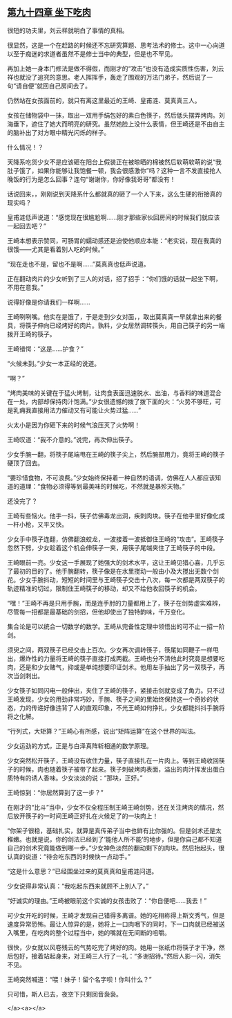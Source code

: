 ## [第九十四章 坐下吃肉](https://www.xxbiquge.com/11_11207/8872175.html)


  很短的功夫里，刘云祥就明白了事情的真相。

  很显然，这是一个在赶路的时候还不忘研究算题、思考法术的修士。这中一心向道以至于痴迷的求道者虽然不是修士当中的典型，但是也不罕见。

  再加上她一身本门修法是做不得假，而刚才的“攻击”也没有造成实质性伤害，刘云祥也就没了追究的意思。老人挥挥手，轰走了围观的万法门弟子，然后说了一句“请自便”就回自己房间去了。

  仍然站在女孩面前的，就只有离这里最近的王崎、皇甫涟、莫真真三人。

  女孩在储物袋中一抹，取出一双用手绢包好的素白色筷子，然后低头摆弄烤肉。刘海垂下，遮住了她大而明亮的研究。虽然她脸上没什么表情，但王崎还是不由自主的脑补出了对方眼中精光闪烁的样子。

  什么情况！？

  天降系吃货少女不是应该砸在阳台上假装正在被晾晒的棉被然后软萌软萌的说“我肚子饿了，如果你能够让我饱餐一顿，我会很感激你”吗？这种一言不发直接抢人晚饭的行为是怎么回事？连句“谢谢你，你好像我哥哥”都没有！

  话说回来，，刚刚说到天降系什么都就真的砸了一个人下来，这么生硬的衔接真的现实吗？

  皇甫涟低声说道：“感觉现在很尴尬啊……刚才那些家伙回房间的时候我们就应该一起回去吧？”

  王崎本想表示赞同，可肠胃的蠕动感还是迫使他顺应本能：“老实说，现在我真的很饿——尤其是看着别人吃的时候。”

  “现在走也不是，留也不是啊……”莫真真也低声说道。

  正在翻动肉片的少女听到了三人的对话，招了招手：“你们饿的话就一起坐下啊，不用在意我。”

  说得好像是你请我们一样啊……

  王崎咧咧嘴。他实在是饿了，于是走到少女对面，，取出莫真真一早就拿出来的餐具，将筷子伸向已经烤好的肉片。孰料，少女居然调转筷头，用自己筷子的另一端拨开王崎的筷子。

  王崎错愕：“这是……护食？”

  “火候未到。”少女一本正经的说道。

  “啊？”

  “烤肉美味的关键在于猛火烤制，让肉食表面迅速脱水、出油，与香料的味道混合在一处，内部却保持肉汁饱满。”少女很遗憾的拨了拨下面的火：“火势不够旺，可是乳痈我直接用法力催动又有可能让火势过猛……”

  火太小是因为你砸下来的时候气浪压灭了火势啊！

  王崎叹道：“我不介意的。”说完，再次伸出筷子。

  少女手腕一翻，将筷子尾端甩在王崎的筷子尖上，然后腕部用力，竟将王崎的筷子硬顶了回去。

  “要珍惜食物，不可浪费。”少女始终保持着一种自然的语调，仿佛在人人都应该知道的道理：“食物必须得等到最美味的时候吃，不然就是暴殄天物。”

  还没完了？

  王崎有些恼火。他手一抖，筷子仿佛毒龙出洞，疾刺肉块。筷子在他手里好像化成一杆小枪，又平又快。

  少女手中筷子连翻，仿佛翻浪蛟龙，一波接着一波抵御住王崎的“攻击”。王崎筷子忽然下劈，少女趁着这个机会伸筷子一夹，用筷子尾端夹住了王崎筷子的中段。

  王崎眼前一亮。少女这一手展现了她强大的剑术水平，这让王崎见猎心喜，几乎忘了最初的目的了。他手腕翻转，筷子像是在水里搅动一般由小及大搅出无数个剑花。少女手腕抖动，短短的时间里与王崎筷子交击十八次，每一次都是两双筷子的轨迹精准的切过，限制住王崎筷子的移动，却又不给他收回筷子的机会。

  “嘿！”王崎不再是只用手腕，而是连手肘的力量都用上了，筷子在剑势虚实难辨，尽管每一招都是最基础的剑招，但他却使出了独特韵味，千万变化。

  集合论是可以统合一切数学的数学。王崎从完备性定理中领悟出的可不止一招一阶剑。

  须臾之间，两双筷子已经交击上百次。少女再次调转筷子，筷尾如同鞭子一样甩出，爆炸性的力量将王崎的筷子直接打成两截。王崎也分不清他此时究竟是想要吃肉，还是和少女赌气，抑或是单纯想要印证剑术。他用左手抽出了另一双筷子，再次当剑刺出。

  少女筷子如同闪电一般伸出，夹住了王崎的筷子，紧接击剑就变成了角力。只不过王崎发现，少女的用劲非常巧妙，手腕、筷子之间的里始终保持这一个奇妙的状态，力的传递好像违背了人的直观印象，不光王崎如何挣扎，少女都能抖抖手腕将将之化解。

  “行列式，大矩算？”王崎心有所感，说出“矩阵运算”在这个世界的叫法。

  少女运劲的方式，正是与白泽真阵斩相通的数学原理。

  少女突然松开筷子，王崎没有收住力量，筷子直接扎在一片肉上。等到王崎收回筷子的时候，肉也随着筷子被带了起来。筷子刺破烤肉表面，溢出的肉汁挥发出蛋白质特有的诱人香味。少女淡淡的说：“那块，正好。”

  王崎惊到：“你居然算到了这一步？”

  在刚才的“比斗”当中，少女不仅全程压制王崎王崎剑势，还在关注烤肉的情况，然后放开筷子的一时间王崎正好扎在火候足了的一块肉上！

  “你架子很稳，基础扎实，就算是真传弟子当中也鲜有比你强的。但是剑术还是太稚嫩。也就是说，你的剑法已经到了‘能他人所不能’的地步，但是你自己都不知道自己的剑术究竟能做到哪一步。”少女神色淡然的翻动剩下的肉块。然后抬起头，很认真的说道：“待会吃东西的时候快一点动手。”

  “这是什么意思？”已经围坐过来的莫真真和皇甫涟问道。

  少女说得非常认真：“我吃起东西来就顾不上别人了。”

  “好诚实的理由。”王崎被眼前这个实诚的女孩击败了：“你自便吧……我去！”

  可少女开吃的时候，王崎才发现自己错得多离谱。她的吃相称得上斯文秀气，但是速度异常恐怖。最让人惊异的是，她将上一口肉咽下的同时，下一口肉就已经被送入嘴里，在吃肉的整个过程当中，她的嘴就在无间断的咀嚼。

  很快，少女就以风卷残云的气势吃完了烤好的肉。她用一张纸巾将筷子才干净，然后包好，接着站起身来，对王崎三人行了一礼：“多谢招待。”然后人影一闪，消失不见。

  王崎突然喊道：“喂！妹子！留个名字呗！你叫什么？”

  只可惜，斯人已去，夜空下只剩回音袅袅。

  &lt;/a&gt;&lt;a&gt;&lt;/a&gt;
